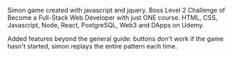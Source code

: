 Simon game created with javascript and jquery. Boss Level 2 Challenge of Become a Full-Stack Web Developer with just ONE course. HTML, CSS, Javascript, Node, React, PostgreSQL, Web3 and DApps on Udemy. 

Added features beyond the general guide: buttons don't work if the game hasn't started, simon replays the entire pattern each time.
